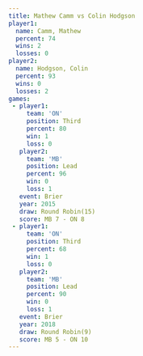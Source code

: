 ```yaml
---
title: Mathew Camm vs Colin Hodgson
player1:              
  name: Camm, Mathew  
  percent: 74         
  wins: 2             
  losses: 0           
player2:              
  name: Hodgson, Colin
  percent: 93         
  wins: 0             
  losses: 2           
games:
 - player1:         
     team: 'ON'     
     position: Third
     percent: 80    
     win: 1         
     loss: 0        
   player2:        
     team: 'MB'    
     position: Lead
     percent: 96   
     win: 0        
     loss: 1       
   event: Brier         
   year: 2015           
   draw: Round Robin(15)
   score: MB 7 - ON 8   
 - player1:         
     team: 'ON'     
     position: Third
     percent: 68    
     win: 1         
     loss: 0        
   player2:        
     team: 'MB'    
     position: Lead
     percent: 90   
     win: 0        
     loss: 1       
   event: Brier        
   year: 2018          
   draw: Round Robin(9)
   score: MB 5 - ON 10 
---
```

